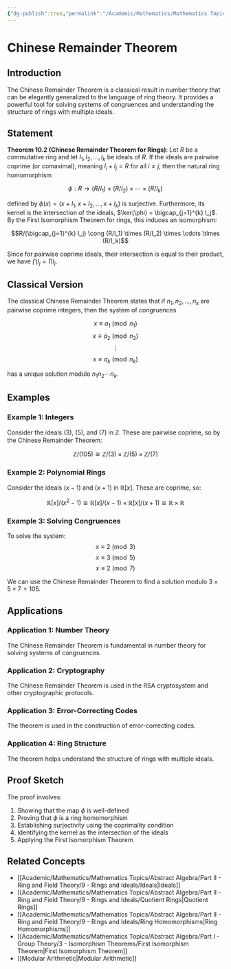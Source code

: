 ```yaml
---
{"dg-publish":true,"permalink":"/Academic/Mathematics/Mathematics Topics/Abstract Algebra/Part II - Ring and Field Theory/10 - Special Ideals and Domains/Chinese Remainder Theorem/"}
---
```



# Chinese Remainder Theorem

## Introduction

The Chinese Remainder Theorem is a classical result in number theory that can be elegantly generalized to the language of ring theory. It provides a powerful tool for solving systems of congruences and understanding the structure of rings with multiple ideals.

## Statement

**Theorem 10.2 (Chinese Remainder Theorem for Rings)**: Let $R$ be a commutative ring and let $I_1, I_2, \ldots, I_k$ be ideals of $R$. If the ideals are pairwise coprime (or comaximal), meaning $I_i + I_j = R$ for all $i \neq j$, then the natural ring homomorphism

$$\phi: R \to (R/I_1) \times (R/I_2) \times \cdots \times (R/I_k)$$

defined by $\phi(x) = (x + I_1, x + I_2, \ldots, x + I_k)$ is surjective. Furthermore, its kernel is the intersection of the ideals, $\ker(\phi) = \bigcap_{j=1}^{k} I_j$. By the First Isomorphism Theorem for rings, this induces an isomorphism:

$$R/(\bigcap_{j=1}^{k} I_j) \cong (R/I_1) \times (R/I_2) \times \cdots \times (R/I_k)$$

Since for pairwise coprime ideals, their intersection is equal to their product, we have $\bigcap I_j = \prod I_j$.

## Classical Version

The classical Chinese Remainder Theorem states that if $n_1, n_2, \ldots, n_k$ are pairwise coprime integers, then the system of congruences

$$x \equiv a_1 \pmod{n_1}$$
$$x \equiv a_2 \pmod{n_2}$$
$$\vdots$$
$$x \equiv a_k \pmod{n_k}$$

has a unique solution modulo $n_1 n_2 \cdots n_k$.

## Examples

### Example 1: Integers

Consider the ideals $(3)$, $(5)$, and $(7)$ in $\mathbb{Z}$. These are pairwise coprime, so by the Chinese Remainder Theorem:

$$\mathbb{Z}/(105) \cong \mathbb{Z}/(3) \times \mathbb{Z}/(5) \times \mathbb{Z}/(7)$$

### Example 2: Polynomial Rings

Consider the ideals $(x-1)$ and $(x+1)$ in $\mathbb{R}[x]$. These are coprime, so:

$$\mathbb{R}[x]/(x^2-1) \cong \mathbb{R}[x]/(x-1) \times \mathbb{R}[x]/(x+1) \cong \mathbb{R} \times \mathbb{R}$$

### Example 3: Solving Congruences

To solve the system:
$$x \equiv 2 \pmod{3}$$
$$x \equiv 3 \pmod{5}$$
$$x \equiv 2 \pmod{7}$$

We can use the Chinese Remainder Theorem to find a solution modulo $3 \times 5 \times 7 = 105$.

## Applications

### Application 1: Number Theory

The Chinese Remainder Theorem is fundamental in number theory for solving systems of congruences.

### Application 2: Cryptography

The Chinese Remainder Theorem is used in the RSA cryptosystem and other cryptographic protocols.

### Application 3: Error-Correcting Codes

The theorem is used in the construction of error-correcting codes.

### Application 4: Ring Structure

The theorem helps understand the structure of rings with multiple ideals.

## Proof Sketch

The proof involves:
1. Showing that the map $\phi$ is well-defined
2. Proving that $\phi$ is a ring homomorphism
3. Establishing surjectivity using the coprimality condition
4. Identifying the kernel as the intersection of the ideals
5. Applying the First Isomorphism Theorem

## Related Concepts

- [[Academic/Mathematics/Mathematics Topics/Abstract Algebra/Part II - Ring and Field Theory/9 - Rings and Ideals/Ideals\|Ideals]]
- [[Academic/Mathematics/Mathematics Topics/Abstract Algebra/Part II - Ring and Field Theory/9 - Rings and Ideals/Quotient Rings\|Quotient Rings]]
- [[Academic/Mathematics/Mathematics Topics/Abstract Algebra/Part II - Ring and Field Theory/9 - Rings and Ideals/Ring Homomorphisms\|Ring Homomorphisms]]
- [[Academic/Mathematics/Mathematics Topics/Abstract Algebra/Part I - Group Theory/3 - Isomorphism Theorems/First Isomorphism Theorem\|First Isomorphism Theorem]]
- [[Modular Arithmetic\|Modular Arithmetic]] 
